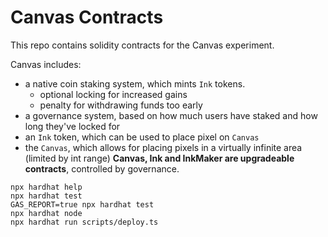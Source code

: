 # Canvas Contracts

This repo contains solidity contracts for the Canvas experiment.

Canvas includes:

- a native coin staking system, which mints `Ink` tokens.
  - optional locking for increased gains
  - penalty for withdrawing funds too early
- a governance system, based on how much users have staked and how long they've locked for
- an `Ink` token, which can be used to place pixel on `Canvas`
- the `Canvas`, which allows for placing pixels in a virtually infinite area (limited by int range)
  **Canvas, Ink and InkMaker are upgradeable contracts**, controlled by governance.

```shell
npx hardhat help
npx hardhat test
GAS_REPORT=true npx hardhat test
npx hardhat node
npx hardhat run scripts/deploy.ts
```
